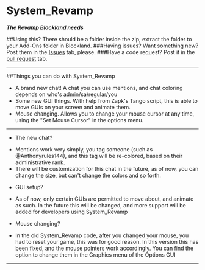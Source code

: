 # System_Revamp
___The Revamp Blockland needs___

##Using this?
    There should be a folder inside the zip, extract the folder to your Add-Ons folder in Blockland.
###Having issues? Want something new?
Post them in the [Issues](https://github.com/Anthonyrules144/System_Revamp/issues) tab, please.
###Have a code request?
Post it in the [pull request](https://github.com/Anthonyrules144/System_Revamp/pulls) tab.

___

##Things you can do with System_Revamp
* A brand new chat! A chat you can use mentions, and chat coloring depends on who's admin/sa/regular/you
* Some new GUI things. With help from Zapk's Tango script, this is able to move GUIs on your screen and animate them.
* Mouse changing. Allows you to change your mouse cursor at any time, using the "Set Mouse Cursor" in the options menu.

___

* The new chat?
 - Mentions work very simply, you tag someone (such as @Anthonyrules144), and this tag will be re-colored, based on their administrative rank.
 - There will be customization for this chat in the future, as of now, you can change the size, but can't change the colors and so forth.
* GUI setup?
 - As of now, only certain GUIs are permitted to move about, and animate as such. In the future this will be changed, and more support will be added for developers using System_Revamp
* Mouse changing?
 - In the old System_Revamp code, after you changed your mouse, you had to reset your game, this was for good reason. In this version this has been fixed, and the mouse pointers work accordingly. You can find the option to change them in the Graphics menu of the Options GUI

___
